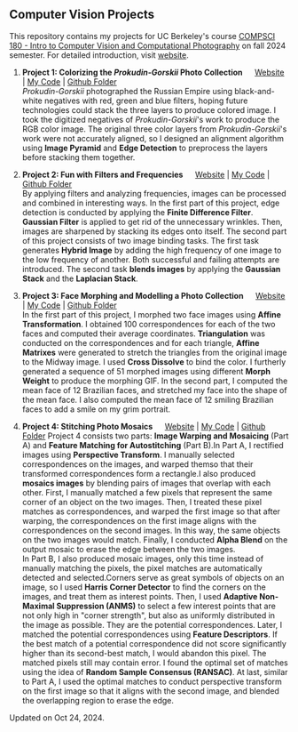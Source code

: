 ## Computer Vision Projects

This repository contains my projects for UC Berkeley's course [COMPSCI 180 - Intro to Computer Vision and Computational Photography](https://inst.eecs.berkeley.edu/~cs180/fa24/) on fall 2024 semester. For detailed introduction, visit [website](https://davidpaulwei.github.io/cs180/).  

1. **Project 1: Colorizing the _Prokudin-Gorskii_ Photo Collection** &emsp; [Website](https://davidpaulwei.github.io/cs180/proj1/) | [My Code](https://github.com/davidpaulwei/cs180/tree/main/proj1/code) | [Github Folder](https://github.com/davidpaulwei/cs180/tree/main/proj1)  
   _Prokudin-Gorskii_ photographed the Russian Empire using black-and-white negatives with red, green and blue filters, hoping future technologies could stack the three layers to produce colored image. I took the digitized negatives of _Prokudin-Gorskii_'s work to produce the RGB color image. The original three color layers from _Prokudin-Gorskii_'s work were not accurately aligned, so I designed an alignment algorithm using **Image Pyramid** and **Edge Detection** to preprocess the layers before stacking them together.

2. **Project 2: Fun with Filters and Frequencies** &emsp; [Website](https://davidpaulwei.github.io/cs180/proj2/) | [My Code](https://github.com/davidpaulwei/cs180/tree/main/proj2/code) | [Github Folder](https://github.com/davidpaulwei/cs180/tree/main/proj2)   
   By applying filters and analyzing frequencies, images can be processed and combined in interesting ways. In the first part of this project, edge detection is conducted by applying the **Finite Difference Filter**. **Gaussian Filter** is applied to get rid of the unnecessary wrinkles. Then, images are sharpened by stacking its edges onto itself. The second part of this project consists of two image binding tasks. The first task generates **Hybrid Image** by adding the high frequency of one image to the low frequency of another. Both successful and failing attempts are introduced. The second task **blends images** by applying the **Gaussian Stack** and the **Laplacian Stack**.

3. **Project 3: Face Morphing and Modelling a Photo Collection** &emsp; [Website](https://davidpaulwei.github.io/cs180/proj3/) | [My Code](https://github.com/davidpaulwei/cs180/tree/main/proj3/code) | [Github Folder](https://github.com/davidpaulwei/cs180/tree/main/proj3)   
   In the first part of this project, I morphed two face images using **Affine Transformation**. I obtained 100 correspondences for each of the two faces and computed their average coordinates. **Triangulation** was conducted on the correspondences and for each triangle, **Affine Matrixes** were generated to stretch the triangles from the original image to the Midway image. I used **Cross Dissolve** to bind the color. I furtherly generated a sequence of 51 morphed images using different **Morph Weight** to produce the morphing GIF. In the second part, I computed the mean face of 12 Brazilian faces, and stretched my face into the shape of the mean face. I also computed the mean face of 12 smiling Brazilian faces to add a smile on my grim portrait.

4. **Project 4: Stitching Photo Mosaics** &emsp; [Website](https://davidpaulwei.github.io/cs180/proj4/) | [My Code](https://github.com/davidpaulwei/cs180/tree/main/proj4/code) | [Github Folder](https://github.com/davidpaulwei/cs180/tree/main/proj4)
   Project 4 consists two parts: <b>Image Warping and Mosaicing</b> (Part A) and <b>Feature Matching for Autostitching</b> (Part B).In Part A, I rectified images using <b>Perspective Transform</b>. I manually selected correspondences on the images, and warped themso that their transformed correspondences form a rectangle.I also produced <b>mosaics images</b> by blending pairs of images that overlap with each other. First, I manually matched a few pixels that represent the same corner of an object on the two images. Then, I treated these pixel matches as correspondences, and warped the first image so that after warping, the correspondences on the first image aligns with the correspondences on the second images. In this way, the same objects on the two images would match. Finally, I conducted <b>Alpha Blend</b> on the output mosaic to erase the edge between the 
two images.    
   In Part B, I also produced mosaic images, only this time instead of manually matching the pixels, the pixel matches are automatically detected and selected.Corners serve as great symbols of objects on an image, so I used <b>Harris Corner Detector</b> to find the corners on the images, and treat them as interest points. Then, I used <b>Adaptive Non-Maximal Suppression (ANMS)</b> to select a few interest points that are not only high in "corner strength", but also as uniformly distributed in the image as possible. They are the potential correspondences. Later, I matched the potential correspondences using 
<b>Feature Descriptors</b>. If the best match of a potential correspondence did not score significantly higher than its second-best match, I would abandon this pixel. The matched pixels still may contain error. I found the optimal set of matches using the idea of <b>Random Sample Consensus (RANSAC)</b>. At last, similar to Part A, I used the optimal matches to conduct perspective transform on the first image so that it aligns with the second image, and blended the overlapping region to erase the edge.

Updated on Oct 24, 2024.
